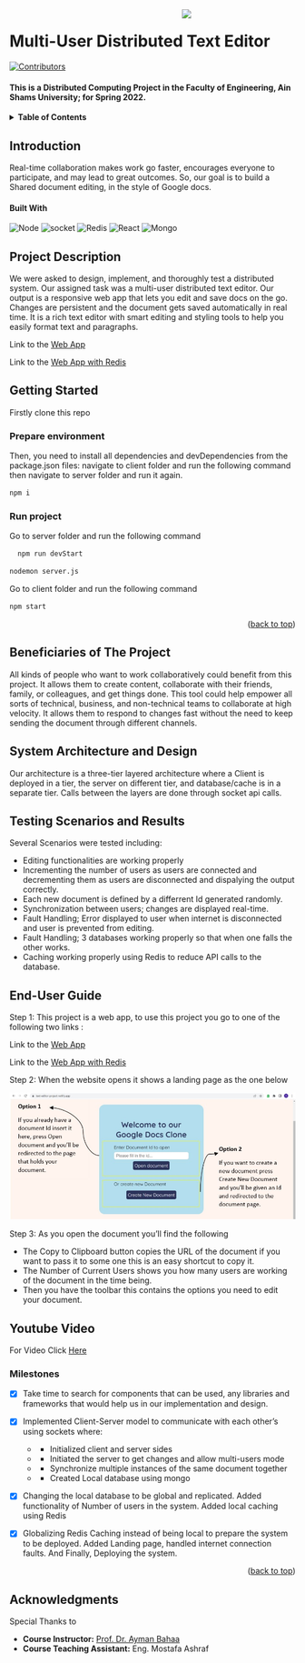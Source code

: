 <!-- Much thanks to https://github.com/othneildrew/Best-README-Template for the template -->
<!-- And to https://github.com/alexandresanlim/Badges4-README.md-Profile for the badges -->
<img id="top" src="https://i.imgur.com/iW7JeHC.png" width="200" align="right" />

# Multi-User Distributed Text Editor

[![Contributors][contributors-shield]][contributors-url]
  
#### This is a Distributed Computing Project in the Faculty of Engineering, Ain Shams University; for Spring 2022.

<details>
  <summary><b>Table of Contents</b></summary>
	<ol>
		<li><a href="#Introduction">Introduction</a></li>
    <li><a href="#Project Description">Project Description</a></li>
		<li><a href="#Getting Started">Getting Started</a></li>
    <li><a href="#Beneficiaries of The Project">Beneficiaries of The Project</a></li>
		<li><a href="#System Architecture and Design">System Architecture and Design</a></li>
		<li><a href="#Testing Scenarios and Results">Testing Scenarios and Results</a></li>
        <li><a href="#End-User Guide">End-User Guide</a></li>
        <li><a href="#Youtube Video">Youtube Video</a></li>
        <li><a href="#Milestones">Milestones</a></li>
		<li><a href="#Acknowledgments">Acknowledgments</a></li>
	</ol>
</details>
<p id="Introduction"></p>

## Introduction

Real-time collaboration makes work go faster, encourages everyone to participate, and may lead to great outcomes.
So, our goal is to build a Shared document editing, in the style of Google docs. 

#### Built With

 ![Node][Node]
 ![socket][socket] 
 ![Redis][Redis]
 ![React][React] 
 ![Mongo][Mongo] 

<p id="Project Description"></p>

## Project Description


We were asked to design, implement, and thoroughly test a distributed system. Our assigned task was a multi-user distributed text editor.
Our output is a responsive web app that lets you edit and save docs on the go. Changes are persistent and the document gets saved automatically in real time.
It is a rich text editor with smart editing and styling tools to help you easily format text and paragraphs. 
 
Link to the [Web App](https://text-editor-project.netlify.app/)

Link to the [Web App with Redis](https://text-editor-redis.netlify.app)

<p id="Getting Started"></p>

## Getting Started
Firstly clone this repo 

### Prepare environment

Then, you need to install all dependencies and devDependencies from the package.json files:
navigate to client folder and run the following command then navigate to server folder and run it again.


  ```sh
  npm i
  ```
  
### Run project

Go to server folder and run the following command 

```sh
  npm run devStart
  ```

  ```sh
  nodemon server.js
  ```
Go to client folder and run the following command 

  ```sh
  npm start
  ```

<p align="right">(<a href="#top">back to top</a>)</p>
<p id="Beneficiaries of The Project"></p>

## Beneficiaries of The Project 

All kinds of people who want to work collaboratively could benefit from this project. It allows them to create content, collaborate with their friends, family, or colleagues, and get things done.
This tool could help empower all sorts of technical, business, and non-technical teams to collaborate at high velocity. It allows them to respond to changes fast without the need to keep sending the document through different channels. 


<p id="System Architecture and Design"></p>

## System Architecture and Design

Our architecture is a three-tier layered architecture where a Client is deployed in a tier, the server on different tier, and database/cache is in a separate tier. Calls between the layers are done through socket api calls.

<p id="Testing Scenarios and Results"></p>

## Testing Scenarios and Results


Several Scenarios were tested including:

- Editing functionalities are working properly
- Incrementing the number of users as users are connected and decrementing them as users are disconnected and dispalying the output correctly.
- Each new document is defined by a differrent Id generated randomly.
- Synchronization between users; changes are displayed real-time.
- Fault Handling; Error displayed to user when internet is disconnected and user is prevented from editing.
- Fault Handling; 3 databases working properly so that when one falls the other works.
- Caching working properly using Redis to reduce API calls to the database.    

<p id="End-User Guide"></p>

## End-User Guide

Step 1: This project is a web app, to use this project you go to one of the following two links :

Link to the [Web App](https://text-editor-project.netlify.app/)

Link to the [Web App with Redis](https://text-editor-redis.netlify.app)

Step 2: When the website opens it shows a landing page as the one below

![user-guide-explaine][user-guide]

Step 3: As you open the document you’ll find the following

- The Copy to Clipboard button copies the URL of the document if you want to pass it to some one this is an easy shortcut to copy it.
- The Number of Current Users shows you how many users are working of the document in the time being.
- Then you have the toolbar this contains the options you need to edit your document.

<p id="Youtube Video"></p>

## Youtube Video

For Video Click [Here][video]

<p id="Milestones"></p>

### Milestones


- [x] Take time to search for components that can be used, any libraries and frameworks that would help us in our implementation and design.
- [x] Implemented Client-Server model to communicate with each other’s using sockets where:
	- - Initialized client and server sides
	- - Initiated the server to get changes and allow multi-users mode
	- - Synchronize multiple instances of the same document together
	- - Created Local database using mongo
- [x] Changing the local database to be global and replicated. Added functionality of Number of users in the system. Added local caching using Redis
- [x] Globalizing Redis Caching instead of being local to prepare the system to be deployed. Added Landing page, handled internet connection faults. And Finally, Deploying the system.


<p align="right">(<a href="#top">back to top</a>)</p> 

<p id="Acknowledgments"></p>

## Acknowledgments

Special Thanks to 

* **Course Instructor:** [Prof. Dr. Ayman Bahaa](https://eng.asu.edu.eg/public/staff/ayman.bahaa)
* **Course Teaching Assistant:** Eng. Mostafa Ashraf




[contributors-shield]: https://img.shields.io/github/contributors/Nouran-saad/Distributed-Text-Editor.svg?style=for-the-badge
[contributors-url]: https://github.com/Nouran-saad/Distributed-Text-Editor/graphs/contributors


[socket]: https://img.shields.io/badge/Socket.io-010101?&style=for-the-badge&logo=Socket.io&logoColor=white
[Node]: https://img.shields.io/badge/Node.js-339933?style=for-the-badge&logo=nodedotjs&logoColor=white
[Mongo]: https://img.shields.io/badge/MongoDB-4EA94B?style=for-the-badge&logo=mongodb&logoColor=white
[React]: https://img.shields.io/badge/React_Native-20232A?style=for-the-badge&logo=react&logoColor=61DAFB
[Redis]: https://img.shields.io/badge/redis-%23DD0031.svg?&style=for-the-badge&logo=redis&logoColor=white
[user-guide]: README-images/user-guide.jpeg
[video]: https://youtu.be/ajgiDuLFyG8
